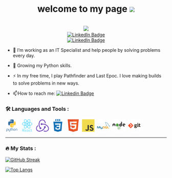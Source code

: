 <h1 align="center">
  welcome to my page
  <img src="https://media.giphy.com/media/hvRJCLFzcasrR4ia7z/giphy.gif" width="30px"/>
</h1>

<div align="center">
<img src="https://komarev.com/ghpvc/?username=Mboyce613&style=flat-square&color=blue" alt=""/>
</div>

<div id="header" align="center">
  <img src="https://media.giphy.com/media/v1.Y2lkPTc5MGI3NjExdnpkcDVwMXo2dXRwMXQxcDdoYm4zcThkYWxwYWcwMW5jejkzOG8xeSZlcD12MV9pbnRlcm5hbF9naWZfYnlfaWQmY3Q9Zw/scZPhLqaVOM1qG4lT9/giphy.gif" width="100"/>
</div>

<div id="badges" align="center">
  <a href="https://www.linkedin.com/in/michaelboyce999/">
    <img src="https://img.shields.io/badge/LinkedIn-blue?style=for-the-badge&logo=linkedin&logoColor=white" alt="LinkedIn Badge"/>
  </a>
</div>

<div id="badges" align="center">
  <a href="https://michaelaboyce999.wixsite.com/michael-boyce-portfo">
    <img src="https://img.shields.io/badge/brightgreen?style=for-the-badge" alt="LinkedIn Badge"/>
  </a>
</div>


- :telescope: I’m working as an IT Specialist and help people by solving problems every day.

- :seedling: Growing my Python skills.

- :zap: In my free time, I play Pathfinder and Last Epoc. I love making builds to solve problems in new ways.

- :mailbox:How to reach me: [![Linkedin Badge](https://img.shields.io/badge/-Michael-blue?style=flat&logo=Linkedin&logoColor=white)](https://www.linkedin.com/in/michaelboyce999/)

### :hammer_and_wrench: Languages and Tools :
<div>
  <img src="https://github.com/devicons/devicon/blob/master/icons/python/python-original-wordmark.svg" title="Python" alt="Python" width="40" height="40"/>&nbsp;
  <img src="https://github.com/devicons/devicon/blob/master/icons/react/react-original-wordmark.svg" title="React" alt="React" width="40" height="40"/>&nbsp;
  <img src="https://github.com/devicons/devicon/blob/master/icons/redux/redux-original.svg" title="Redux" alt="Redux " width="40" height="40"/>&nbsp;
  <img src="https://github.com/devicons/devicon/blob/master/icons/css3/css3-plain-wordmark.svg"  title="CSS3" alt="CSS" width="40" height="40"/>&nbsp;
  <img src="https://github.com/devicons/devicon/blob/master/icons/html5/html5-original.svg" title="HTML5" alt="HTML" width="40" height="40"/>&nbsp;
  <img src="https://github.com/devicons/devicon/blob/master/icons/javascript/javascript-original.svg" title="JavaScript" alt="JavaScript" width="40" height="40"/>&nbsp;
  <img src="https://github.com/devicons/devicon/blob/master/icons/mysql/mysql-original-wordmark.svg" title="MySQL"  alt="MySQL" width="40" height="40"/>&nbsp;
  <img src="https://github.com/devicons/devicon/blob/master/icons/nodejs/nodejs-original-wordmark.svg" title="NodeJS" alt="NodeJS" width="40" height="40"/>&nbsp;
  <img src="https://github.com/devicons/devicon/blob/master/icons/git/git-original-wordmark.svg" title="Git" **alt="Git" width="40" height="40"/>
</div>

---

### :fire: My Stats :
[![GitHub Streak](http://github-readme-streak-stats.herokuapp.com?user=Mboyce613&theme=dark&background=000000)](https://git.io/streak-stats)

[![Top Langs](https://github-readme-stats.vercel.app/api/top-langs/?username=Mboyce613)](https://github.com/anuraghazra/github-readme-stats)

<!--
**Mboyce613/Mboyce613** is a ✨ _special_ ✨ repository because its `README.md` (this file) appears on your GitHub profile.

Here are some ideas to get you started:

- 🔭 I’m currently working on ...
- 🌱 I’m currently learning ...
- 👯 I’m looking to collaborate on ...
- 🤔 I’m looking for help with ...
- 💬 Ask me about ...
- 📫 How to reach me: ...
- 😄 Pronouns: ...
- ⚡ Fun fact: ...
-->
